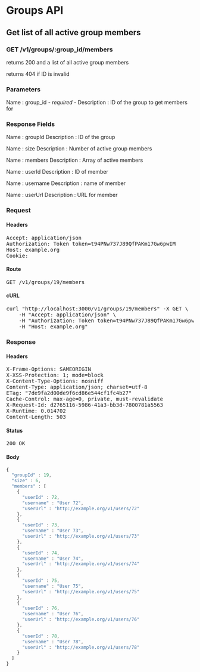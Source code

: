 # Groups API

## Get list of all active group members

### GET /v1/groups/:group_id/members

returns 200 and a list of all active group members

returns 404 if ID is invalid

### Parameters

Name : group_id *- required -*
Description : ID of the group to get members for


### Response Fields

Name : groupId
Description : ID of the group

Name : size
Description : Number of active group members

Name : members
Description : Array of active members

Name : userId
Description : ID of member

Name : username
Description : name of member

Name : userUrl
Description : URL for member

### Request

#### Headers

<pre>Accept: application/json
Authorization: Token token=t94PNw737J89QfPAKm17Gw6pwIM
Host: example.org
Cookie: </pre>

#### Route

<pre>GET /v1/groups/19/members</pre>

#### cURL

<pre class="request">curl &quot;http://localhost:3000/v1/groups/19/members&quot; -X GET \
	-H &quot;Accept: application/json&quot; \
	-H &quot;Authorization: Token token=t94PNw737J89QfPAKm17Gw6pwIM&quot; \
	-H &quot;Host: example.org&quot;</pre>

### Response

#### Headers

<pre>X-Frame-Options: SAMEORIGIN
X-XSS-Protection: 1; mode=block
X-Content-Type-Options: nosniff
Content-Type: application/json; charset=utf-8
ETag: &quot;7de9fa2d00de9f6cd86e544cf1fc4b27&quot;
Cache-Control: max-age=0, private, must-revalidate
X-Request-Id: d2765116-5986-41a3-bb3d-7800781a5563
X-Runtime: 0.014702
Content-Length: 503</pre>

#### Status

<pre>200 OK</pre>

#### Body

```javascript
{
  "groupId" : 19,
  "size" : 6,
  "members" : [
    {
      "userId" : 72,
      "username" : "User 72",
      "userUrl" : "http://example.org/v1/users/72"
    },
    {
      "userId" : 73,
      "username" : "User 73",
      "userUrl" : "http://example.org/v1/users/73"
    },
    {
      "userId" : 74,
      "username" : "User 74",
      "userUrl" : "http://example.org/v1/users/74"
    },
    {
      "userId" : 75,
      "username" : "User 75",
      "userUrl" : "http://example.org/v1/users/75"
    },
    {
      "userId" : 76,
      "username" : "User 76",
      "userUrl" : "http://example.org/v1/users/76"
    },
    {
      "userId" : 78,
      "username" : "User 78",
      "userUrl" : "http://example.org/v1/users/78"
    }
  ]
}
```
